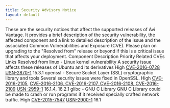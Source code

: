 ```yaml
---
title: Security Advisory Notice
layout: default
---
```

These are the security notices that affect the supported releases of Avi Vantage. It provides a brief description of the security vulnerability, the affected component and a link to detailed description of the issue and the associated Common Vulnerabilities and Exposure (CVE). Please plan on upgrading to the "Resolved from" release or beyond if this is a critical issue that affects your deployment.
Component Description Priority Related CVEs Links Resolved from linux - Linux kernel vulnerability A security issue affects these releases of Ubuntu and its derivatives High <a href="https://people.canonical.com/~ubuntu-security/cve/2016/CVE-2016-0728.html">CVE-2016-0728</a> <a href="http://www.ubuntu.com/usn/usn-2870-1/">USN-2870-1</a> 15.3.1 openssl - Secure Socket Layer (SSL) cryptographic library and tools Several security issues were fixed in OpenSSL. High <a href="http://people.canonical.com/~ubuntu-security/cve/2016/CVE-2016-2105.html">CVE-2016-2105</a>, <a href="http://people.canonical.com/~ubuntu-security/cve/2016/CVE-2016-2106.html">CVE-2016-2106, </a><a href="http://people.canonical.com/~ubuntu-security/cve/2016/CVE-2016-2107.html">CVE-2016-2107, </a><a href="http://people.canonical.com/~ubuntu-security/cve/2016/CVE-2016-2108.html">CVE-2016-2108, </a><a href="http://people.canonical.com/~ubuntu-security/cve/2016/CVE-2016-2109.html">CVE-2016-2109</a> <a href="http://www.ubuntu.com/usn/usn-2959-1/">USN-2959-1</a> 16.1.4, 16.2.1 glibc - GNU C Library GNU C Library could be made to crash or run programs if it received specially crafted network traffic. High <a href="https://people.canonical.com/~ubuntu-security/cve/2015/CVE-2015-7547.html">CVE-2015-7547</a> <a href="http://www.ubuntu.com/usn/usn-2900-1/">USN-2900-1</a> 16.1